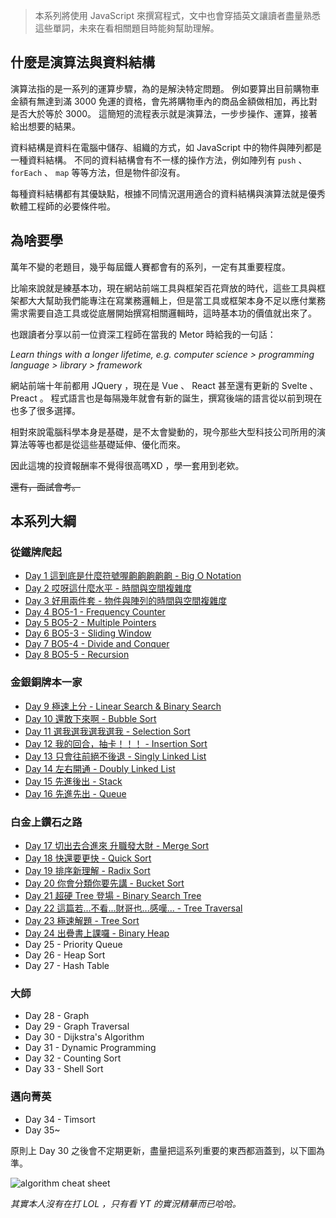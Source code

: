<!-- Day 0 歡迎來到刷題峽谷 - Algorithms & Data Structures -->

> 本系列將使用 JavaScript 來撰寫程式，文中也會穿插英文讓讀者盡量熟悉這些單詞，未來在看相關題目時能夠幫助理解。

## 什麼是演算法與資料結構

演算法指的是一系列的運算步驟，為的是解決特定問題。
例如要算出目前購物車金額有無達到滿 3000 免運的資格，會先將購物車內的商品金額做相加，再比對是否大於等於 3000。
這簡短的流程表示就是演算法，一步步操作、運算，接著給出想要的結果。

資料結構是資料在電腦中儲存、組織的方式，如 JavaScript 中的物件與陣列都是一種資料結構。
不同的資料結構會有不一樣的操作方法，例如陣列有 `push` 、 `forEach` 、 `map` 等等方法，但是物件卻沒有。

每種資料結構都有其優缺點，根據不同情況選用適合的資料結構與演算法就是優秀軟體工程師的必要條件啦。

## 為啥要學

萬年不變的老題目，幾乎每屆鐵人賽都會有的系列，一定有其重要程度。

比喻來說就是練基本功，現在網站前端工具與框架百花齊放的時代，這些工具與框架都大大幫助我們能專注在寫業務邏輯上，但是當工具或框架本身不足以應付業務需求需要自造工具或從底層開始撰寫相關邏輯時，這時基本功的價值就出來了。

也跟讀者分享以前一位資深工程師在當我的 Metor 時給我的一句話：

*Learn things with a longer lifetime, e.g. computer science > programming language > library > framework*

網站前端十年前都用 JQuery ，現在是 Vue 、 React 甚至還有更新的 Svelte 、 Preact 。
程式語言也是每隔幾年就會有新的誕生，撰寫後端的語言從以前到現在也多了很多選擇。

相對來說電腦科學本身是基礎，是不太會變動的，現今那些大型科技公司所用的演算法等等也都是從這些基礎延伸、優化而來。

因此這塊的投資報酬率不覺得很高嗎XD ，學一套用到老欸。

~~還有，面試會考。~~

## 本系列大綱

### 從鐵牌爬起
- [Day 1 這到底是什麼符號喔齁齁齁齁齁 - Big O Notation](https://ithelp.ithome.com.tw/articles/10288453)
- [Day 2 哎呀這什麼水平 - 時間與空間複雜度](https://ithelp.ithome.com.tw/articles/10292419)
- [Day 3 好用兩件套 - 物件與陣列的時間與空間複雜度](https://ithelp.ithome.com.tw/articles/10293886)
- [Day 4 BO5-1 - Frequency Counter](https://ithelp.ithome.com.tw/articles/10294036)
- [Day 5 BO5-2 - Multiple Pointers](https://ithelp.ithome.com.tw/articles/10294084)
- [Day 6 BO5-3 - Sliding Window](https://ithelp.ithome.com.tw/articles/10296153)
- [Day 7 BO5-4 - Divide and Conquer](https://ithelp.ithome.com.tw/articles/10296157)
- [Day 8 BO5-5 - Recursion](https://ithelp.ithome.com.tw/articles/10296158)

### 金銀銅牌本一家
- [Day 9 極速上分 - Linear Search & Binary Search](https://ithelp.ithome.com.tw/articles/10296159)
- [Day 10 還敢下來啊 - Bubble Sort](https://ithelp.ithome.com.tw/articles/10294082)
- [Day 11 選我選我選我選我 - Selection Sort](https://ithelp.ithome.com.tw/articles/10298928)
- [Day 12 我的回合，抽卡！！！ - Insertion Sort](https://ithelp.ithome.com.tw/articles/10298937)
- [Day 13 只會往前絕不後退 - Singly Linked List](https://ithelp.ithome.com.tw/articles/10298945)
- [Day 14 左右開通 - Doubly Linked List](https://ithelp.ithome.com.tw/articles/10298946)
- [Day 15 先進後出 - Stack](https://ithelp.ithome.com.tw/articles/10300208)
- [Day 16 先進先出 - Queue](https://ithelp.ithome.com.tw/articles/10300209)

### 白金上鑽石之路
- [Day 17 切出去合進來 升職發大財 - Merge Sort](https://ithelp.ithome.com.tw/articles/10300778)
- [Day 18 快還要更快 - Quick Sort](https://ithelp.ithome.com.tw/articles/10301442)
- [Day 19 排序新理解 - Radix Sort](https://ithelp.ithome.com.tw/articles/10303968)
- [Day 20 你會分類你要先講 - Bucket Sort](https://ithelp.ithome.com.tw/articles/10304456)
- [Day 21 超硬 Tree 登場 - Binary Search Tree](https://ithelp.ithome.com.tw/articles/10304503)
- [Day 22 這篇若...不看...財哥也...感嘆... - Tree Traversal](https://ithelp.ithome.com.tw/articles/10305480)
- [Day 23 極速解題 - Tree Sort](https://ithelp.ithome.com.tw/articles/10305481)
- [Day 24 出疊書上課囉 - Binary Heap](https://ithelp.ithome.com.tw/articles/10305502)
- Day 25 - Priority Queue
- Day 26 - Heap Sort
- Day 27 - Hash Table

### 大師
- Day 28 - Graph
- Day 29 - Graph Traversal
- Day 30 - Dijkstra's Algorithm
- Day 31 - Dynamic Programming
- Day 32 - Counting Sort
- Day 33 - Shell Sort

### 邁向菁英
- Day 34 - Timsort
- Day 35~

原則上 Day 30 之後會不定期更新，盡量把這系列重要的東西都涵蓋到，以下圖為準。

![algorithm cheat sheet](https://www.bigocheatsheet.com/img/big-o-cheat-sheet-poster.png)

*其實本人沒有在打 LOL ，只有看 YT 的實況精華而已哈哈。*

